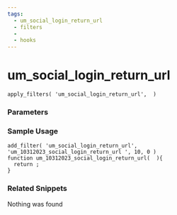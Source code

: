 ```yaml
---
tags: 
  - um_social_login_return_url
  - filters
  - 
  - hooks
---
```

# um\_social\_login\_return\_url

``` php:no-line-numbers
apply_filters( 'um_social_login_return_url',  )
```
<div class='hook-sep'></div>

### Parameters

<div class='hook-sep'></div>



### Sample Usage

``` php:no-line-numbers
add_filter( 'um_social_login_return_url', 'um_10312023_social_login_return_url ', 10, 0 )
function um_10312023_social_login_return_url(  ){
  return ;
}
```
<div class='hook-sep'></div>



### Related Snippets

Nothing was found

